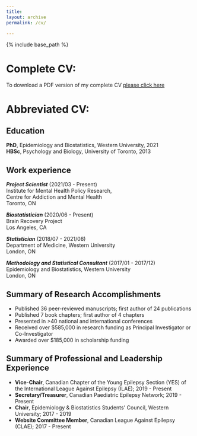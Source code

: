 ```yaml
---
title:  
layout: archive
permalink: /cv/

---
```


{% include base_path %}

# Complete CV:


To download a PDF version of my complete CV <a href="/files/Klajdi Puka CV.pdf" target="_blank"> please click here </a>  <br/>  


# Abbreviated CV:
## Education
**PhD**, Epidemiology and Biostatistics, Western University, 2021\
**HBSc**, Psychology and Biology, University of Toronto, 2013




## Work experience
**_Project Scientist_** (2021/03 - Present) <br>
Institute for Mental Health Policy Research, <br>
Centre for Addiction and Mental Health <br>
Toronto, ON <br>

**_Biostatistician_** (2020/06 - Present) <br>
Brain Recovery Project <br>
Los Angeles, CA <br>
 
**_Statistician_** (2018/07 - 2021/08) <br>
Department of Medicine, Western University <br>
London, ON <br>
   
**_Methodology and Statistical Consultant_** (2017/01 - 2017/12) <br>
Epidemiology and Biostatistics, Western University <br>
London, ON <br>



## Summary of Research Accomplishments
* Published 36 peer-reviewed manuscripts; first author of 24 publications
* Published 7 book chapters; first author of 4 chapters
* Presented in >40 national and international conferences 
* Received over $585,000 in research funding as Principal Investigator or Co-Investigator
* Awarded over $185,000 in scholarship funding



## Summary of Professional and Leadership Experience 
* **Vice-Chair**, Canadian Chapter of the Young Epilepsy Section (YES) of the International League Against Epilepsy (ILAE); 2019 - Present
* **Secretary/Treasurer**, Canadian Paediatric Epilepsy Network; 2019 - Present
* **Chair**, Epidemiology & Biostatistics Students' Council, Western University; 2017 - 2019 
* **Website Committee Member**, Canadian League Against Epilepsy (CLAE); 2017 - Present 
